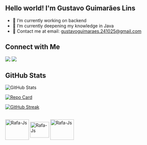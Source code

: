 ## Hello world! I'm Gustavo Guimarães Lins

- 🔭 I’m currently working on backend
- 🌱 I’m currently deepening my knowledge in Java
- 📩 Contact me at email: gustavoguimaraes.241025@gmail.com

## Connect with Me

<div> 
  <a href="mailto:gustavoguimaraes.241025@gmail.com"><img src="https://img.shields.io/badge/-Gmail-%23333?style=for-the-badge&logo=gmail&logoColor=white" target="_blank"></a>
  <a href="https://www.linkedin.com/in/gustavoglins/" target="_blank"><img src="https://img.shields.io/badge/-LinkedIn-%230077B5?style=for-the-badge&logo=linkedin&logoColor=white" target="_blank"></a> 
</div>

## GitHub Stats

![GitHub Stats](https://github-readme-stats.vercel.app/api?username=GustavoGLins&theme=transparent&bg_color=000&border_color=30A3DC&show_icons=true&icon_color=30A3DC&title_color=FFF&text_color=FFF)

[![Repo Card](https://github-readme-stats.vercel.app/api/pin/?username=gustavoglins&repo=personal-finances&bg_color=000&border_color=30A3DC&show_icons=true&icon_color=30A3DC&title_color=FFF&text_color=FFF)](https://github.com/gustavoglins/personal-finances)

[![GitHub Streak](https://streak-stats.demolab.com/?user=SEUUSERNAME&theme=black-ice&background=000&border=30A3DC&dates=FFF)](https://git.io/streak-stats)

<div style="display: inline_block"><br>
  <img align="center" alt="Rafa-Js" height="65" width="75" src="https://cdn.jsdelivr.net/gh/devicons/devicon@latest/icons/java/java-original.svg">
  <img align="center" alt="Rafa-Js" height="50" width="60" src="https://cdn.jsdelivr.net/gh/devicons/devicon@latest/icons/spring/spring-original.svg">
  <img align="center" alt="Rafa-Js" height="65" width="75" src="https://cdn.jsdelivr.net/gh/devicons/devicon@latest/icons/hibernate/hibernate-original-wordmark.svg">
</div>
